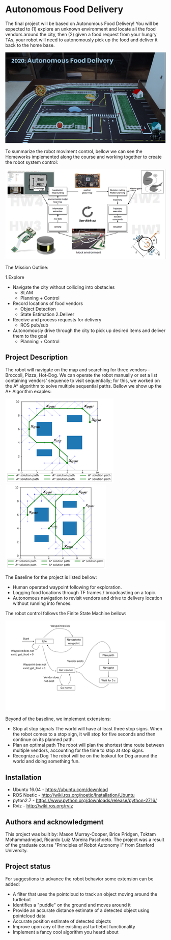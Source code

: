 # Autonomous Food Delivery

The final project will be based on Autonomous Food Delivery! You will be expected to (1) explore an unknown environment and locate all the food vendors around the city, then (2) given a food request from your hungry TAs, your robot will need to autonomously pick up the food and deliver it back to the home base.

![City](/pictures/city.png)

To summarize the robot moviment control, bellow we can see the Homeworks implemented along the course and working together to create the robot system control:

![Process](/pictures/robot.png)

The Mission Outline:

1.Explore
  * Navigate the city without colliding into obstacles
      * SLAM
      * Planning + Control
  * Record locations of food vendors
      * Object Detection
      * State Estimation
2.Deliver
  * Receive and process requests for delivery
      * ROS pub/sub
  * Autonomously drive through the city to pick up desired items and deliver them to the goal
      * Planning + Control

## Project Description

The robot will navigate on the map and searching for three vendors – Broccoli, Pizza, Hot-Dog. We can operate the robot manually or set a list containing vendors' sequence to visit sequentially; for this, we worked on the A* algorithm to solve multiple sequential paths. Bellow we show up the A* Algorithm exaples:

![AStar01](/pictures/a_star01.png)              ![AStar01](/pictures/a_star02.png)

The Baseline for the project is listed bellow:

* Human operated waypoint following for exploration.
* Logging food locations through TF frames / broadcasting on a topic.
* Autonomous navigation to revisit vendors and drive to delivery location without running into fences.

The robot control follows the Finite State Machine bellow:

![FSM](/pictures/FSM.png)

Beyond of the baseline, we implement extensions:

 * Stop at stop signals
  The world will have at least three stop signs. When the robot comes to a stop sign, it will stop for five seconds and then continue on its planned path. 
 * Plan an optimal path
  The robot will plan the shortest time route between multiple vendors, accounting for the time to stop at stop signs.
 * Recognize a Dog 
  The robot will be on the lookout for Dog around the world and doing something fun.

## Installation

* Ubuntu 16.04 - https://ubuntu.com/download
* ROS Noetic   - http://wiki.ros.org/noetic/Installation/Ubuntu
* pyton2.7     - https://www.python.org/downloads/release/python-2716/
* Rviz         - http://wiki.ros.org/rviz

## Authors and acknowledgment

This project was built by: Mason Murray-Cooper, Brice Pridgen, Toktam Mohammadnejad, Ricardo Luiz Moreira Paschoeto. The project was a result of the graduate course "Principles of Robot Autonomy I" from Stanford University. 

## Project status

For suggestions to advance the robot behavior some extension can be added:

* A filter that uses the pointcloud to track an object moving around the turtlebot
* Identifies a "puddle" on the ground and moves around it
* Provide an accurate distance estimate of a detected object using pointcloud data
* Accurate position estimate of detected objects
* Improve upon any of the existing asl turtlebot functionality
* Implement a fancy cool algorithm you heard about
